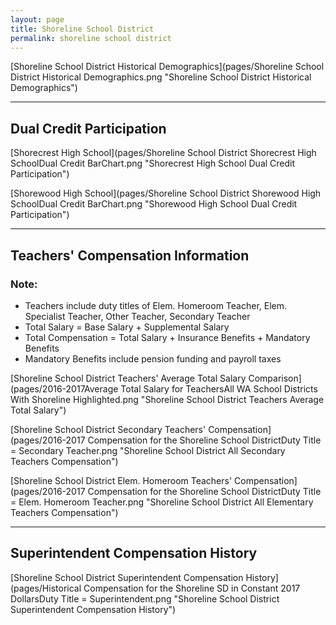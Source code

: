 ```yaml
---
layout: page
title: Shoreline School District
permalink: shoreline school district
---
```



[Shoreline School District Historical Demographics](pages/Shoreline School District Historical Demographics.png "Shoreline School District Historical Demographics")

___

## Dual Credit Participation

[Shorecrest High School](pages/Shoreline School District Shorecrest High SchoolDual Credit BarChart.png "Shorecrest High School Dual Credit Participation")

[Shorewood High School](pages/Shoreline School District Shorewood High SchoolDual Credit BarChart.png "Shorewood High School Dual Credit Participation")


___

## Teachers' Compensation Information
### Note:
- Teachers include duty titles of Elem. Homeroom Teacher, Elem. Specialist Teacher, Other Teacher, Secondary Teacher
- Total Salary = Base Salary + Supplemental Salary
- Total Compensation = Total Salary + Insurance Benefits + Mandatory Benefits
- Mandatory Benefits include pension funding and payroll taxes

[Shoreline School District Teachers' Average Total Salary Comparison](pages/2016-2017Average Total Salary for TeachersAll WA School Districts With Shoreline Highlighted.png "Shoreline School District Teachers Average Total Salary")

[Shoreline School District Secondary Teachers' Compensation](pages/2016-2017 Compensation for the Shoreline School DistrictDuty Title = Secondary Teacher.png "Shoreline School District All Secondary Teachers Compensation")

[Shoreline School District Elem. Homeroom Teachers' Compensation](pages/2016-2017 Compensation for the Shoreline School DistrictDuty Title = Elem. Homeroom Teacher.png "Shoreline School District All Elementary Teachers Compensation")


___

## Superintendent Compensation History

[Shoreline School District Superintendent Compensation History](pages/Historical Compensation for the Shoreline SD in Constant 2017 DollarsDuty Title = Superintendent.png "Shoreline School District Superintendent Compensation History")

